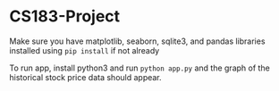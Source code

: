 # CS183-Project
Make sure you have matplotlib, seaborn, sqlite3, and pandas libraries installed using ```pip install``` if not already

To run app, install python3 and run
```python app.py```
and the graph of the historical stock price data should appear.
